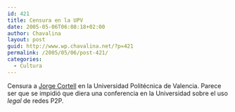 ```yaml
---
id: 421
title: Censura en la UPV
date: 2005-05-06T06:08:18+02:00
author: Chavalina
layout: post
guid: http://www.wp.chavalina.net/?p=421
permalink: /2005/05/06/post-421/
categories:
  - Cultura
---
```

Censura a <a href="http://jorge.cortell.net/" target="_blank">Jorge Cortell</a> en la Universidad Politécnica de Valencia. Parece ser que se impidi&oacute; que diera una conferencia en la Universidad sobre el uso _legal_ de redes P2P.